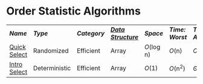 # Order Statistic Algorithms
<table>
    <tr>
        <td><strong><i>Name</i></strong></td>
        <td><strong><i>Type</i></strong></td>
        <td><strong><i>Category</i></strong></td>
        <td><strong><i><a href="/quickreference/DataStructures/DataStructures">Data Structure</a></i></strong></td>
        <td><strong><i>Space</i></strong></td>
        <td><strong><i>Time: Worst</i></strong></td>
        <td><strong><i>Time: Average</i></strong></td>
    </tr>
    <tr>
        <td><a href="/quickreference/OrderStatistic/QuickSelect/QuickSelect">Quick Select</a></td>
        <td>Randomized</td>
        <td>Efficient</td>
        <td>Array</td>
        <td><i>O</i>(log n)</td>
        <td><i>O</i>(n)</td>
        <td><i>O</i>(n)</td>
    </tr>
    <tr>
        <td><a href="/quickreference/OrderStatistic/IntroSelect/IntroSelect">Intro Select</a></td>
        <td>Deterministic</td>
        <td>Efficient</td>
        <td>Array</td>
        <td><i>O</i>(1)</td>
        <td><i>O</i>(n<sup>2</sup>)</td>
        <td><i>Θ</i>(n<sup>2</sup>)</td>
    </tr>
</table>